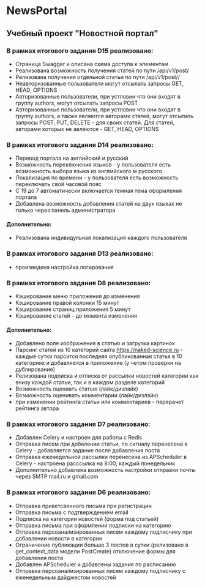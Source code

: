 # NewsPortal
## Учебный проект "Новостной портал"
### В рамках итогового задания D15 реализовано:
- Страница Swagger и описана схема доступа к элементам
- Реализована возможность получения статей по пути /api/v1/post/
- Релизована получения отдельной статьи по пути /api/v1/post/<pk>/
- Неавторизованные пользователи могут отсылать запросы GET, HEAD, OPTIONS
- Авторизованные пользователи, при устловии что они входят в группу authors, могут отсылать запросы POST
- Авторизованные пользователи, при устловии что они входят в группу authors, а также являются авторами статей, могут отсылать запросы POST, PUT, DELETE - для своих статей. Для статей, авторами которых не авляются - GET, HEAD, OPTIONS
### В рамках итогового задания D14 реализовано:
- Перевод портала на английский и русский
- Возможность переключения языков - у пользователя есть возможность выбора языка из англмйского м русского
- Локализация по времени - у пользователя есть возможность переключать свой часовой пояс
- С 19 до 7 автоматически включается темная тема оформления портала
- Добавлена  возможность добавления статей на двух языках не только через панель администратора
#### Дополнительно:
- Реализована индивидульная локализация каждого пользователя
### В рамках итогового задания D13 реализовано: 
- произведена настройка логирования
### В рамках итогового задания D8 реализовано:
- Кэширование меню приложения до изменения
- Кэширование правой колонки 15 минут
- Кэширование страниц приложения 5 минут
- Кэширование статей - до момeнта изменения
#### Дополнительно:
- Добавлено поле изображения в статью и загрузка картинок
- Парсинг статей из 10 категорий сайта https://naked-science.ru - каждые сутки парсится последняя опубликованная статья в 10 категориях и добавляется в приложение (у четом проверки на дублирование)
- Релизована подписка и отписка от рассылки новостей категории как внизу каждой статьи, так и в каждом разделе категорий
- Возможность оцениать статью (лайк/дизлайк)
- Возможность оценивать комментарии (лайк/дизлайк)
- при изменении рейтинга статьи или комментариев - перерачет рейтинга автора 
### В рамках итогового задания D7 реализовано:
- Добавлен Celery и настроен для работы с Redis
- Отправка писем при добалении статьи, по сигналу перенесена в Celery - добавляется задание после добавления поста
- Отправка еженедельной рассылки перенесена из APScheduler в Celery - настроена расссылка на 8:00, каждый понедельник
- Дополнительно добавлена возможность настройки отправки почты через SMTP mail.ru и gmail.com
### В рамках итогового задания D6 реализовано:
- Отправка приветсвенного письма при регистрации
- Отправка письма с подтверждением email
- Подписка на категории новостей (форма под статьей)
- Отправка письма при оформлении подписки на категорию
- Отправка персоанализированных писем каждому подписчику при добавлении новости в категории
- Ограничение публикации больше 3 постов в сутки (релизовано в get_context_data модели PostCreate) отключение формы для добавления поста
- Добавлен APScheduler и добавлены задания по расписанию
- Отправка персоанализированных писем каждому подписчику с еженедельным дайджестом новостей
